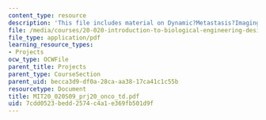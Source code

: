 ```yaml
---
content_type: resource
description: 'This file includes material on Dynamic?Metastasis?Imaging. '
file: /media/courses/20-020-introduction-to-biological-engineering-design-spring-2009/7cdd0523bedd2574c4a1e369fb501d9f_MIT20_020S09_prj20_onco_td.pdf
file_type: application/pdf
learning_resource_types:
- Projects
ocw_type: OCWFile
parent_title: Projects
parent_type: CourseSection
parent_uid: becca3d9-df0a-28ca-aa38-17ca41c1c55b
resourcetype: Document
title: MIT20_020S09_prj20_onco_td.pdf
uid: 7cdd0523-bedd-2574-c4a1-e369fb501d9f
---
```

